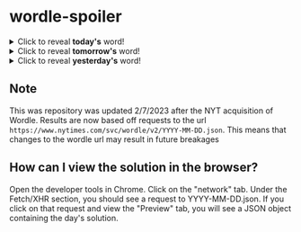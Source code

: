 # wordle-spoiler

<details>
  <summary>Click to reveal <b>today's</b> word!</summary>
  <br>
  <b> still </b>
</details>

<details>
  <summary>Click to reveal <b>tomorrow's</b> word!</summary>
  <br>
  <b> relic </b>
</details>

<details>
  <summary>Click to reveal <b>yesterday's</b> word!</summary>
  <br>
  <b> tweak </b>
</details>

## Note
This was repository was updated 2/7/2023 after the NYT acquisition of Wordle. Results are now based off requests to the url `https://www.nytimes.com/svc/wordle/v2/YYYY-MM-DD.json`. This means that changes to the wordle url may result in future breakages

## How can I view the solution in the browser?
Open the developer tools in Chrome. Click on the "network" tab. Under the Fetch/XHR section, you should see a request to YYYY-MM-DD.json. If you click on that request and view the "Preview" tab, you will see a JSON object containing the day's solution.